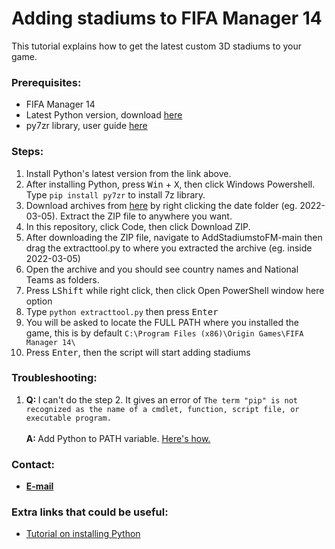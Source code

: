 # Adding stadiums to FIFA Manager 14

This tutorial explains how to get the latest custom 3D stadiums to your game.

<h3>Prerequisites:</h3>

<ul>
  <li>FIFA Manager 14</li>
  <li>Latest Python version, download <a href="https://www.python.org/downloads/">here</a></li>
  <li>py7zr library, user guide <a href="https://py7zr.readthedocs.io/en/latest/user_guide.html/">here</a></li>
</ul>

<h3>Steps:</h3>

<ol>
  <li>Install Python's latest version from the link above.</li>
  <li>After installing Python, press <kbd>Win</kbd> + <kbd>X</kbd>, then click Windows Powershell. Type <code>pip install py7zr</code> to install 7z library.</li>
  <li>Download archives from <a href="https://drive.google.com/drive/folders/1-1c1s9XpXO2O71KKP66DVI0YB8lM2L1g?usp=sharing">here</a> by right clicking the date folder (eg. 2022-03-05). Extract the ZIP file to anywhere you want.</li>
  <li>In this repository, click Code, then click Download ZIP.</li>
  <li>After downloading the ZIP file, navigate to AddStadiumstoFM-main then drag the extracttool.py to where you extracted the archive (eg. inside 2022-03-05)</li>
  <li>Open the archive and you should see country names and National Teams as folders.</li>
  <li>Press <kbd>LShift</kbd> while right click, then click Open PowerShell window here option</li>
  <li>Type <code>python extracttool.py</code> then press <kbd>Enter</kbd></li>
  <li>You will be asked to locate the FULL PATH where you installed the game, this is by default <code>C:\Program Files (x86)\Origin Games\FIFA Manager 14\</code></li>
  <li>Press <kbd>Enter</kbd>, then the script will start adding stadiums</li>
</ol>

<h3>Troubleshooting:</h3>

<ol>
  <li><b>Q: </b>I can't do the step 2. It gives an error of <code>The term "pip" is not recognized as the name of a cmdlet, function, script file, or executable program.</code>
    <br></br>
    <b>A: </b>Add Python to PATH variable. <a href="https://www.educative.io/edpresso/how-to-add-python-to-path-variable-in-windows">Here's how.</a>
  </li>
    
</ol>

<h3>Contact:</h3>

<ul>
  <li><b><a href="mailto:muratcansarkalkan@gmail.com">E-mail</a></b>
</ul>
<h3>Extra links that could be useful:</h3>

<ul>
  <li><a href="https://www.youtube.com/watch?v=Kn1HF3oD19c">Tutorial on installing Python</a></li>
</ul>
